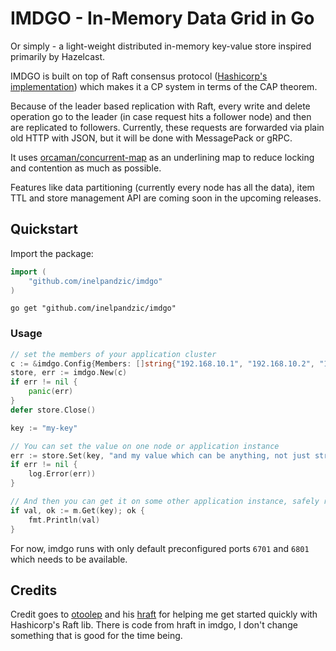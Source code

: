 # IMDGO - In-Memory Data Grid in Go

Or simply - a light-weight distributed in-memory key-value store inspired primarily by Hazelcast.

IMDGO is built on top of Raft consensus protocol ([Hashicorp's implementation](https://github.com/hashicorp/raft)) which makes it a CP system in terms
of the CAP theorem. 

Because of the leader based replication with Raft, every write and delete operation go to the leader (in case request hits a follower node)
and then are replicated to followers.
Currently, these requests are forwarded via plain old HTTP with JSON, but it will be done with MessagePack or gRPC.

It uses [orcaman/concurrent-map](https://github.com/orcaman/concurrent-map) as an underlining map to reduce locking and contention as much as possible.

Features like data partitioning (currently every node has all the data), item TTL and store management API are coming soon in the upcoming releases.

## Quickstart

Import the package:

```go
import (
    "github.com/inelpandzic/imdgo"
)
```
```shell
go get "github.com/inelpandzic/imdgo"
```

### Usage

```go
// set the members of your application cluster
c := &imdgo.Config{Members: []string{"192.168.10.1", "192.168.10.2", "192.168.10.3"}}
store, err := imdgo.New(c)
if err != nil {
    panic(err)
}
defer store.Close()

key := "my-key"

// You can set the value on one node or application instance
err := store.Set(key, "and my value which can be anything, not just string")
if err != nil {
    log.Error(err))
}

// And then you can get it on some other application instance, safely replicated
if val, ok := m.Get(key); ok {
    fmt.Println(val)
}
```

For now, imdgo runs with only default preconfigured ports `6701` and `6801` which needs to be available.

## Credits

Credit goes to [otoolep](https://github.com/otoolep) and his [hraft](https://github.com/otoolep/hraftd) for helping me get started quickly
with Hashicorp's Raft lib. There is code from hraft in imdgo, I don't change something that is good for the time being.
